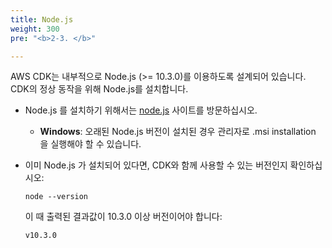 ```yaml
---
title: Node.js
weight: 300
pre: "<b>2-3. </b>"

---
```


AWS CDK는 내부적으로 Node.js (>= 10.3.0)를 이용하도록 설계되어 있습니다.  
CDK의 정상 동작을 위해 Node.js를 설치합니다.

* Node.js 를 설치하기 위해서는 [node.js](https://nodejs.org) 사이트를 방문하십시오.

    * __Windows__: 오래된 Node.js 버전이 설치된 경우 관리자로 .msi installation 을 실행해야 할 수 있습니다.

* 이미 Node.js 가 설치되어 있다면, CDK와 함께 사용할 수 있는 버전인지 확인하십시오:

    ```
    node --version
    ```

    이 때 출력된 결과값이 10.3.0 이상 버전이어야 합니다:

    ```
    v10.3.0
    ```
